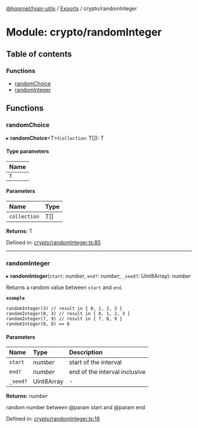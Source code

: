 [@hoprnet/hopr-utils](../README.md) / [Exports](../modules.md) / crypto/randomInteger

# Module: crypto/randomInteger

## Table of contents

### Functions

- [randomChoice](crypto_randominteger.md#randomchoice)
- [randomInteger](crypto_randominteger.md#randominteger)

## Functions

### randomChoice

▸ **randomChoice**<T\>(`collection`: T[]): T

#### Type parameters

| Name |
| :------ |
| `T` |

#### Parameters

| Name | Type |
| :------ | :------ |
| `collection` | T[] |

**Returns:** T

Defined in: [crypto/randomInteger.ts:85](https://github.com/hoprnet/hoprnet/blob/448a47a/packages/utils/src/crypto/randomInteger.ts#L85)

___

### randomInteger

▸ **randomInteger**(`start`: *number*, `end?`: *number*, `_seed?`: Uint8Array): *number*

Returns a random value between `start` and `end`.

**`example`**
```
randomInteger(3) // result in { 0, 1, 2, 3 }
randomInteger(0, 3) // result in { 0, 1, 2, 3 }
randomInteger(7, 9) // result in { 7, 8, 9 }
randomInteger(8, 8) == 8
```

#### Parameters

| Name | Type | Description |
| :------ | :------ | :------ |
| `start` | *number* | start of the interval |
| `end?` | *number* | end of the interval inclusive |
| `_seed?` | Uint8Array | - |

**Returns:** *number*

random number between @param start and @param end

Defined in: [crypto/randomInteger.ts:18](https://github.com/hoprnet/hoprnet/blob/448a47a/packages/utils/src/crypto/randomInteger.ts#L18)
